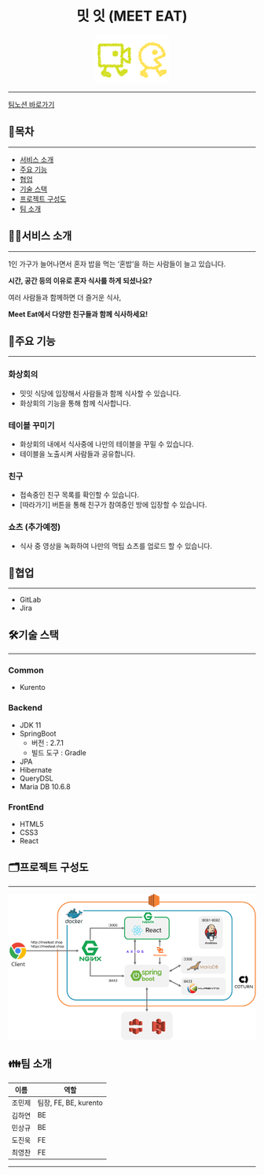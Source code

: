 <center>



# **밋 잇 (MEET EAT)**
![logo](/readme_assets/logo2.png)
</center>

---

[팀노션 바로가기](https://www.notion.so/7ffa25df806c4cf2866246e527767abb)

## 📌목차

---

- [서비스 소개](#서비스-소개)
- [주요 기능](#주요-기능)
- [협업](#협업)
- [기술 스택](#기술-스택)
- [프로젝트 구성도](#️프로젝트-구성도)
- [팀 소개](#팀-소개)

## 💁‍♀️서비스 소개

---

1인 가구가 늘어나면서 혼자 밥을 먹는 ‘혼밥’을 하는 사람들이 늘고 있습니다.

**시간, 공간 등의 이유로 혼자 식사를 하게 되셨나요?**

여러 사람들과 함께하면 더 즐거운 식사,

**Meet Eat에서 다양한 친구들과 함께 식사하세요!**

## 🌟주요 기능

---

### 화상회의

- 밋잇 식당에 입장해서 사람들과 함께 식사할 수 있습니다.
- 화상회의 기능을 통해 함께 식사합니다.

### 테이블 꾸미기

- 화상회의 내에서 식사중에 나만의 테이블을 꾸밀 수 있습니다.
- 테이블을 노출시켜 사람들과 공유합니다.

### 친구

- 접속중인 친구 목록를 확인할 수 있습니다.
- [따라가기] 버튼을 통해 친구가 참여중인 방에 입장할 수 있습니다.

### 쇼츠 (추가예정)

- 식사 중 영상을 녹화하여 나만의 먹팁 쇼츠를 업로드 할 수 있습니다.

## 🔨협업

---

- GitLab
- Jira

## 🛠기술 스택

---

### Common

- Kurento

### Backend

- JDK 11
- SpringBoot
  - 버전 : 2.7.1
  - 빌드 도구 : Gradle
- JPA
- Hibernate
- QueryDSL
- Maria DB 10.6.8

### FrontEnd

- HTML5
- CSS3
- React

## 🗂️프로젝트 구성도

---
![infra](/readme_assets/infra.png)

## 👪팀 소개

| 이름   | 역할          |
| ------ | ------------- |
| 조민제 | 팀장, FE, BE, kurento |
| 김하연 | BE      |
| 민상규 | BE      |
| 도진욱 | FE     |
| 최영찬 | FE     |

---

